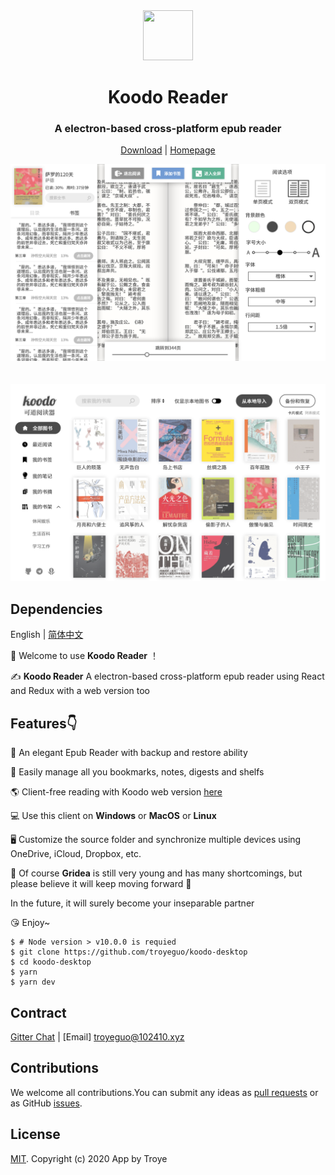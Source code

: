 <div align="center">
  <a href="https://gridea.dev">
    <img src="assets/icon.ico"  width="80px" height="80px">
  </a>
  <h1 align="center">
    Koodo Reader
  </h1>
  <h3 align="center">
    A electron-based cross-platform epub reader
  </h3>

[Download](https://github.com/troyeguo/koodo-desktop/releases) | [Homepage](http://koodo.102410.xyz/)

  <!-- <a href="https://github.com/getgridea/gridea/releases/latest">
    <img src="https://img.shields.io/github/release/getgridea/gridea.svg?style=flat-square" alt="">
  </a>

  <a href="https://github.com/getgridea/gridea/blob/master/LICENSE">
    <img src="https://img.shields.io/github/license/getgridea/gridea.svg?style=flat-square" alt="">
  </a>
  
  <a href="https://github.com/getgridea/gridea/releases/latest">
    <img alt="GitHub All Releases" src="https://img.shields.io/github/downloads/getgridea/gridea/total.svg?color=%2312b886&style=flat-square">
  </a> -->

</div>

<div align="center" width="700px" box-shadow="0 0 8px black">
  <img src="/screenshot/manager.png" >
</div>
  <br/>
  <br/>
<div align="center" width="700px" box-shadow="0 0 8px black">
  <img src="/screenshot/reader.png" >
</div>

## Dependencies

English | [简体中文](https://github.com/troyeguo/koodo-desktop/blob/master/README-zh_CN.md)

<!-- **[CHANGELOG](https://github.com/getgridea/gridea/blob/master/CHANGELOG.md)** -->

👏 Welcome to use **Koodo Reader** ！

✍️ **Koodo Reader** A electron-based cross-platform epub reader using React and Redux with a web version too

## Features👇

📝 An elegant Epub Reader with backup and restore ability

🌉 Easily manage all you bookmarks, notes, digests and shelfs

🌎 Client-free reading with Koodo web version [here](http://reader.102410.xyz)

💻 Use this client on **Windows** or **MacOS** or **Linux**

🖥 Customize the source folder and synchronize multiple devices using OneDrive, iCloud, Dropbox, etc.

🌱 Of course **Gridea** is still very young and has many shortcomings, but please believe it will keep moving forward 🏃

In the future, it will surely become your inseparable partner

😘 Enjoy~

<!-- ## Development

If you want to contribute code, please check the [Contribution Guide](https://github.com/getgridea/gridea/wiki/%E8%B4%A1%E7%8C%AE%E6%8C%87%E5%8D%97) in advance. -->

```shell
$ # Node version > v10.0.0 is requied
$ git clone https://github.com/troyeguo/koodo-desktop
$ cd koodo-desktop
$ yarn
$ yarn dev
```

## Contract

[Gitter Chat](https://gitter.im/koodo-reader/community?utm_source=share-link&utm_medium=link&utm_campaign=share-link) | [Email] troyeguo@102410.xyz

<!-- ## Example Screenshots

<div align="center">
  <img src="./files/themes.png">
</div> -->

## Contributions

We welcome all contributions.You can submit any ideas as [pull requests](https://github.com/troyeguo/koodo-desktop/pulls) or as GitHub [issues](https://github.com/troyeguo/koodo-desktop/issues).

<!-- ## Donation -->

<div>
  <!-- <img src="./files/wechat.png" width="240px"> -->
</div>

## License

[MIT](https://github.com/troyeguo/koodo-desktop/blob/master/LICENSE). Copyright (c) 2020 App by Troye
